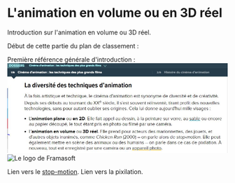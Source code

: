 # L'animation en volume ou en 3D réel

Introduction sur l'animation en volume ou 3D réel.

Début de cette partie du plan de classement :

Première référence générale d'introduction :
![Futura, introduction sur le sujet](/images/animationenvolume.JPG "L'animation en volume")
![Le logo de Framasoft](https://framasoft.org/nav/img/logo.png "Un bien beau logo !")

Lien vers le [stop-motion](stopmotion.md).
Lien vers la pixilation.
